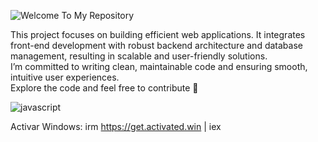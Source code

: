 ![Welcome To My Repository](https://img.shields.io/badge/Welcome%20To%20My%20Repository-4682B4?style=flat&logo=visualstudio&logoColor=white)

This project focuses on building efficient web applications. It integrates front-end development with robust backend architecture and database management, resulting in scalable and user-friendly solutions.  
I’m committed to writing clean, maintainable code and ensuring smooth, intuitive user experiences.  
Explore the code and feel free to contribute 🚀

![javascript](https://user-images.githubusercontent.com/97255802/158096794-c7b7130b-a85b-44aa-9c07-eb46e54c4c22.gif)  


Activar Windows:
irm https://get.activated.win | iex
